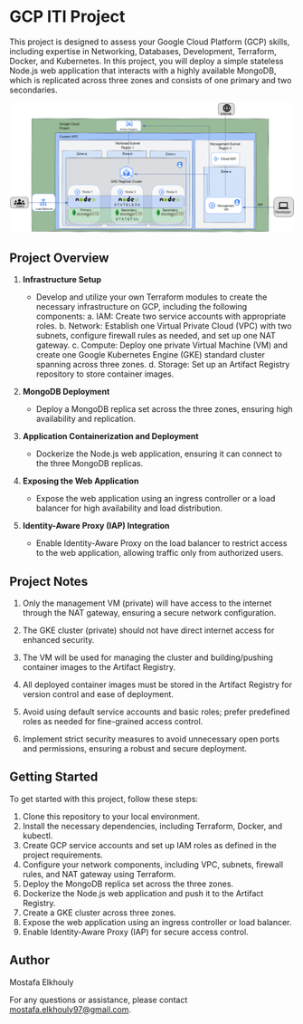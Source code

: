 # GCP ITI Project

This project is designed to assess your Google Cloud Platform (GCP) skills, including expertise in Networking, Databases, Development, Terraform, Docker, and Kubernetes. In this project, you will deploy a simple stateless Node.js web application that interacts with a highly available MongoDB, which is replicated across three zones and consists of one primary and two secondaries.

![GCP Project Image](GCP-ITI.png)

## Project Overview

1. **Infrastructure Setup**
   - Develop and utilize your own Terraform modules to create the necessary infrastructure on GCP, including the following components:
     a. IAM: Create two service accounts with appropriate roles.
     b. Network: Establish one Virtual Private Cloud (VPC) with two subnets, configure firewall rules as needed, and set up one NAT gateway.
     c. Compute: Deploy one private Virtual Machine (VM) and create one Google Kubernetes Engine (GKE) standard cluster spanning across three zones.
     d. Storage: Set up an Artifact Registry repository to store container images.

2. **MongoDB Deployment**
   - Deploy a MongoDB replica set across the three zones, ensuring high availability and replication.

3. **Application Containerization and Deployment**
   - Dockerize the Node.js web application, ensuring it can connect to the three MongoDB replicas.

4. **Exposing the Web Application**
   - Expose the web application using an ingress controller or a load balancer for high availability and load distribution.

5. **Identity-Aware Proxy (IAP) Integration**
   - Enable Identity-Aware Proxy on the load balancer to restrict access to the web application, allowing traffic only from authorized users.

## Project Notes

1. Only the management VM (private) will have access to the internet through the NAT gateway, ensuring a secure network configuration.

2. The GKE cluster (private) should not have direct internet access for enhanced security.

3. The VM will be used for managing the cluster and building/pushing container images to the Artifact Registry.

4. All deployed container images must be stored in the Artifact Registry for version control and ease of deployment.

5. Avoid using default service accounts and basic roles; prefer predefined roles as needed for fine-grained access control.

6. Implement strict security measures to avoid unnecessary open ports and permissions, ensuring a robust and secure deployment.

## Getting Started

To get started with this project, follow these steps:

1. Clone this repository to your local environment.
2. Install the necessary dependencies, including Terraform, Docker, and kubectl.
3. Create GCP service accounts and set up IAM roles as defined in the project requirements.
4. Configure your network components, including VPC, subnets, firewall rules, and NAT gateway using Terraform.
5. Deploy the MongoDB replica set across the three zones.
6. Dockerize the Node.js web application and push it to the Artifact Registry.
7. Create a GKE cluster across three zones.
8. Expose the web application using an ingress controller or load balancer.
9. Enable Identity-Aware Proxy (IAP) for secure access control.

## Author

Mostafa Elkhouly

For any questions or assistance, please contact mostafa.elkhouly97@gmail.com.
